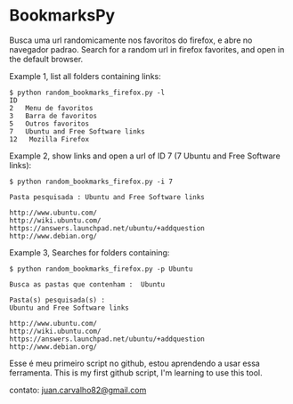 # BookmarksPy

Busca uma url randomicamente nos favoritos do firefox, e abre no navegador padrao. 
Search for a random url in firefox favorites, and open in the default browser.


Example 1, list all folders containing links:

    $ python random_bookmarks_firefox.py -l
    ID
    2   Menu de favoritos
    3   Barra de favoritos
    5   Outros favoritos
    7   Ubuntu and Free Software links
    12   Mozilla Firefox


Example 2, show links and open a url of ID 7 (7  Ubuntu and Free Software links): 

    $ python random_bookmarks_firefox.py -i 7

    Pasta pesquisada : Ubuntu and Free Software links

    http://www.ubuntu.com/
    http://wiki.ubuntu.com/
    https://answers.launchpad.net/ubuntu/+addquestion
    http://www.debian.org/


Example 3, Searches for folders containing:

    $ python random_bookmarks_firefox.py -p Ubuntu

    Busca as pastas que contenham :  Ubuntu

    Pasta(s) pesquisada(s) :
    Ubuntu and Free Software links

    http://www.ubuntu.com/
    http://wiki.ubuntu.com/
    https://answers.launchpad.net/ubuntu/+addquestion
    http://www.debian.org/



Esse é meu primeiro script no github, estou aprendendo a usar essa ferramenta.
This is my first github script, I'm learning to use this tool.

contato: juan.carvalho82@gmail.com